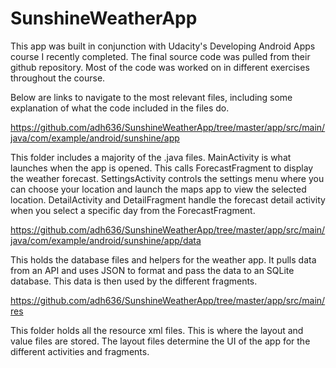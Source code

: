 # SunshineWeatherApp

This app was built in conjunction with Udacity's Developing Android Apps course I recently completed.  The final source code was pulled from their github repository.  Most of the code was worked on in different exercises throughout the course.

Below are links to navigate to the most relevant files, including some explanation of what the code included in the files do.

https://github.com/adh636/SunshineWeatherApp/tree/master/app/src/main/java/com/example/android/sunshine/app

This folder includes a majority of the .java files.  MainActivity is what launches when the app is opened.  This calls ForecastFragment to display the weather forecast.  SettingsActivity controls the settings menu where you can choose your location and launch the maps app to view the selected location.  DetailActivity and DetailFragment handle the forecast detail activity when you select a specific day from the ForecastFragment.

https://github.com/adh636/SunshineWeatherApp/tree/master/app/src/main/java/com/example/android/sunshine/app/data

This holds the database files and helpers for the weather app.  It pulls data from an API and uses JSON to format and pass the data to an SQLite database.  This data is then used by the different fragments.

https://github.com/adh636/SunshineWeatherApp/tree/master/app/src/main/res

This folder holds all the resource xml files.  This is where the layout and value files are stored.  The layout files determine the UI of the app for the different activities and fragments.
